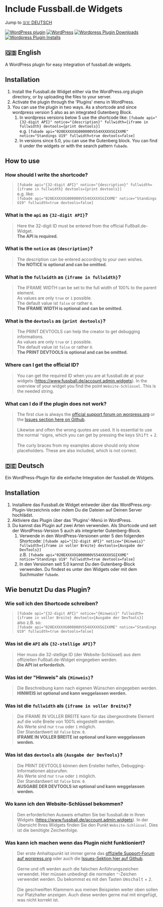 # Include Fussball.de Widgets

Jump to [:de: DEUTSCH](#de-deutsch)

[![WordPress plugin](https://img.shields.io/wordpress/plugin/v/include-fussball-de-widgets.svg?style=flat-square)](https://wordpress.org/plugins/include-fussball-de-widgets)
[![WordPress](https://img.shields.io/wordpress/plugin/tested/include-fussball-de-widgets.svg?style=flat-square)](https://wordpress.org/plugins/include-fussball-de-widgets)
[![Wordpress Plugin Downloads](https://img.shields.io/wordpress/plugin/dt/include-fussball-de-widgets.svg?style=flat-square)](https://wordpress.org/plugins/include-fussball-de-widgets)
[![Wordpress Plugin Installs](https://img.shields.io/wordpress/plugin/installs/include-fussball-de-widgets.svg?style=flat-square)](https://wordpress.org/plugins/include-fussball-de-widgets)

## :uk: English

A WordPress plugin for easy integration of fussball.de widgets.

## Installation

1. Install the Fussball.de Widget either via the WordPress.org plugin directory, or by uploading the files to your server.
1. Activate the plugin through the 'Plugins' menu in WordPress.
1. You can use the plugin in two ways. As a shortcode and since wordpress version 5 also as an integrated Gutenberg Block.
   1. In wordpress versions below 5 use the shortcode like:
      `[fubade api="{32-digit API}" notice="{description}" fullwidth={iframe in fullwidth} devtools={print devtools}]`\
      e.g. `[fubade api="020EXXXXXG000000VS54XXXXXSGIXXME" notice="Standings U19" fullwidth=true devtools=false]`
   1. In versions since 5.0, you can use the Gutenberg block. You can find it under the widgets or with the search pattern `fubade`.

## How to use

### How should I write the shortcode?

> `[fubade api="{32-digit API}" notice="{description}" fullwidth={iframe in fullwidth} devtools={print devtools}]`\
> e.g. like:\
> `[fubade api="020EXXXXXG000000VS54XXXXXSGIXXME" notice="Standings U19" fullwidth=true devtools=false]`

### What is the `api` as `{32-digit API}`?

> Here the 32-digit ID must be entered from the official Fußball.de-Widget.\
> **The API is required.**

### What is the `notice` as `{description}`?

> The description can be entered according to your own wishes.\
> **The NOTICE is optional and can be omitted.**

### What is the `fullwidth` as `{iframe in fullwidth}`?

> The IFRAME WIDTH can be set to the full width of 100% to the parent element.\
> As values are only `true` or `1` possible.\
> The default value ist `false` or rather `0`.\
> **The IFRAME WIDTH is optional and can be omitted.**

### What is the `devtools` as `{print devtools}`?

> The PRINT DEVTOOLS can help the creator to get debugging informations.\
> As values are only `true` or `1` possible.\
> The default value ist `false` or rather `0`.\
> **The PRINT DEVTOOLS is optional and can be omitted.**

### Where can I get the official ID?

> You can get the required ID when you are at fussball.de at your widgets (<https://www.fussball.de/account.admin.widgets>). In the overview of your widget you find the point `Website-Schlüssel`. This is the needed string.

### What can I do if the plugin does not work?

> The first clue is always the [official support forum on worpress.org](https://wordpress.org/support/plugin/include-fussball-de-widgets) or the [Issues section here on Github](https://github.com/ITS-Boehm/include-fussball-de-widgets/issues).\
> \
> Likewise and often the wrong quotes are used. It is essential to use the normal `"`signs, which you can get by pressing the keys <kbd>Shift</kbd> + <kbd>2</kbd>.\
> \
> The curly braces from my examples above should only show placeholders. These are also included, which is not correct.

## :de: Deutsch

Ein WordPress-Plugin für die einfache Integration der fussball.de Widgets.

## Installation

1. Installiere das Fussball.de Widget entweder über das WordPress.org-Plugin-Verzeichnis oder indem Du die Dateien auf Deinen Server hochlädst.
1. Aktiviere das Plugin über das 'Plugins'-Menü in WordPress.
1. Du kannst das Plugin auf zwei Arten verwenden. Als Shortcode und seit der WordPress-Version 5 auch als integrierter Gutenberg-Block.
   1. Verwende in den WordPress-Versionen unter 5 den folgenden Shortcode:
      `[fubade api="{32-digit API}" notice="{Hinweis}" fullwidth={iframe in voller Breite} devtools={Ausgabe der DevTools}]`\
      z.B. `[fubade api="020EXXXXXG000000VS54XXXXXSGIXXME" notice="Standings U19" fullwidth=true devtools=false]`
   1. In den Versionen seit 5.0 kannst Du den Gutenberg-Block verwenden. Du findest es unter den Widgets oder mit dem Suchmuster `fubade`.

## Wie benutzt Du das Plugin?

### Wie soll ich den Shortcode schreiben?

> `[fubade api="{32-digit API}" notice="{Hinweis}" fullwidth={iframe in voller Breite} devtools={Ausgabe der DevTools}]`\
> also z.B. so:\
> `[fubade api="020EXXXXXG000000VS54XXXXXSGIXXME" notice="Standings U19" fullwidth=true devtools=false]`

### Was ist die `API` als `{32-stellige API}`?

> Hier muss die 32-stellige ID (der Website-Schlüssel) aus dem offiziellen Fußball.de-Widget eingegeben werden.\
> **Die API ist erforderlich.**

### Was ist der "Hinweis" als `{Hinweis}`?

> Die Beschreibung kann nach eigenen Wünschen eingegeben werden.\
> **HINWEIS ist optional und kann weggelassen werden.**

### Was ist die `fullwidth` als `{iframe in voller Breite}`?

> Die IFRAME IN VOLLER BREITE kann für das übergeordnete Element auf die volle Breite von 100% eingestellt werden.\
> Als Werte sind nur `true` oder `1` möglich.\
> Der Standardwert ist `false` bzw. `0`.\
> **IFRAME IN VOLLER BREITE ist optional und kann weggelassen werden.**

### Was ist das `devtools` als `{Ausgabe der DevTools}`?

> Die PRINT DEVTOOLS können dem Ersteller helfen, Debugging-Informationen abzurufen.\
> Als Werte sind nur `true` oder `1` möglich.\
> Der Standardwert ist `false` bzw. `0`.\
> **AUSGABE DER DEVTOOLS ist optional und kann weggelassen werden.**

### Wo kann ich den Website-Schlüssel bekommen?

> Den erforderlichen Ausweis erhalten Sie bei fussball.de in Ihren Widgets (<https://www.fussball.de/account.admin.widgets>). In der Übersicht Ihres Widgets finden Sie den Punkt `Website-Schlüssel`. Dies ist die benötigte Zeichenfolge.

### Was kann ich machen wenn das Plugin nicht funktioniert?

> Der erste Anhaltspunkt ist immer gerne das [offizielle Support-Forum auf worpress.org](https://wordpress.org/support/plugin/include-fussball-de-widgets) oder auch die [Issues-Sektion hier auf Github](https://github.com/ITS-Boehm/include-fussball-de-widgets/issues).\
> \
> Gerne und oft werden auch die falschen Anführungszeichen verwendet. Hier müssen unbedingt die normalen `"`-Zeichen verwendet werden. Du bekommst es mit den Tasten <kbd>Umschalt</kbd> + <kbd>2</kbd>.\
> \
> Die geschweiften Klammern aus meinen Beispielen weiter oben sollen nur Platzhalter anzeigen. Auch diese werden gerne mal mit eingefügt, was nicht korrekt ist.
